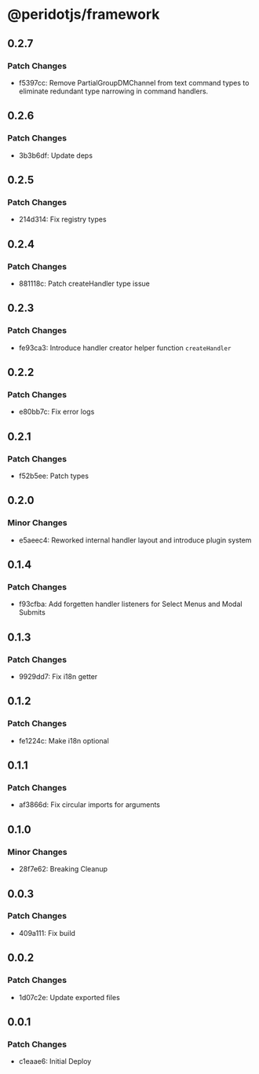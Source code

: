 # @peridotjs/framework

## 0.2.7

### Patch Changes

-   f5397cc: Remove PartialGroupDMChannel from text command types to eliminate redundant type narrowing in command handlers.

## 0.2.6

### Patch Changes

-   3b3b6df: Update deps

## 0.2.5

### Patch Changes

-   214d314: Fix registry types

## 0.2.4

### Patch Changes

-   881118c: Patch createHandler type issue

## 0.2.3

### Patch Changes

-   fe93ca3: Introduce handler creator helper function `createHandler`

## 0.2.2

### Patch Changes

-   e80bb7c: Fix error logs

## 0.2.1

### Patch Changes

-   f52b5ee: Patch types

## 0.2.0

### Minor Changes

-   e5aeec4: Reworked internal handler layout and introduce plugin system

## 0.1.4

### Patch Changes

-   f93cfba: Add forgetten handler listeners for Select Menus and Modal Submits

## 0.1.3

### Patch Changes

-   9929dd7: Fix i18n getter

## 0.1.2

### Patch Changes

-   fe1224c: Make i18n optional

## 0.1.1

### Patch Changes

-   af3866d: Fix circular imports for arguments

## 0.1.0

### Minor Changes

-   28f7e62: Breaking Cleanup

## 0.0.3

### Patch Changes

-   409a111: Fix build

## 0.0.2

### Patch Changes

-   1d07c2e: Update exported files

## 0.0.1

### Patch Changes

-   c1eaae6: Initial Deploy
